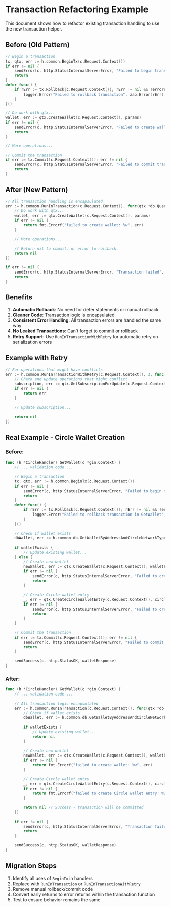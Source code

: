 # Transaction Refactoring Example

This document shows how to refactor existing transaction handling to use the new transaction helper.

## Before (Old Pattern)

```go
// Begin a transaction
tx, qtx, err := h.common.BeginTx(c.Request.Context())
if err != nil {
    sendError(c, http.StatusInternalServerError, "Failed to begin transaction", err)
    return
}
defer func() {
    if rErr := tx.Rollback(c.Request.Context()); rErr != nil && !errors.Is(rErr, pgx.ErrTxClosed) {
        logger.Error("Failed to rollback transaction", zap.Error(rErr))
    }
}()

// Do work with qtx...
wallet, err := qtx.CreateWallet(c.Request.Context(), params)
if err != nil {
    sendError(c, http.StatusInternalServerError, "Failed to create wallet", err)
    return
}

// More operations...

// Commit the transaction
if err := tx.Commit(c.Request.Context()); err != nil {
    sendError(c, http.StatusInternalServerError, "Failed to commit transaction", err)
    return
}
```

## After (New Pattern)

```go
// All transaction handling is encapsulated
err := h.common.RunInTransaction(c.Request.Context(), func(qtx *db.Queries) error {
    // Do work with qtx...
    wallet, err := qtx.CreateWallet(c.Request.Context(), params)
    if err != nil {
        return fmt.Errorf("failed to create wallet: %w", err)
    }
    
    // More operations...
    
    // Return nil to commit, or error to rollback
    return nil
})

if err != nil {
    sendError(c, http.StatusInternalServerError, "Transaction failed", err)
    return
}
```

## Benefits

1. **Automatic Rollback**: No need for defer statements or manual rollback
2. **Cleaner Code**: Transaction logic is encapsulated
3. **Consistent Error Handling**: All transaction errors are handled the same way
4. **No Leaked Transactions**: Can't forget to commit or rollback
5. **Retry Support**: Use `RunInTransactionWithRetry` for automatic retry on serialization errors

## Example with Retry

```go
// For operations that might have conflicts
err := h.common.RunInTransactionWithRetry(c.Request.Context(), 3, func(qtx *db.Queries) error {
    // Check and update operations that might conflict
    subscription, err := qtx.GetSubscriptionForUpdate(c.Request.Context(), subID)
    if err != nil {
        return err
    }
    
    // Update subscription...
    
    return nil
})
```

## Real Example - Circle Wallet Creation

### Before:
```go
func (h *CircleHandler) GetWallet(c *gin.Context) {
    // ... validation code ...
    
    // Begin a transaction
    tx, qtx, err := h.common.BeginTx(c.Request.Context())
    if err != nil {
        sendError(c, http.StatusInternalServerError, "Failed to begin transaction", err)
        return
    }
    defer func() {
        if rErr := tx.Rollback(c.Request.Context()); rErr != nil && !errors.Is(rErr, pgx.ErrTxClosed) {
            logger.Error("Failed to rollback transaction in GetWallet", zap.Error(rErr))
        }
    }()
    
    // Check if wallet exists
    dbWallet, err := h.common.db.GetWalletByAddressAndCircleNetworkType(c.Request.Context(), params)
    
    if walletExists {
        // Update existing wallet...
    } else {
        // Create new wallet
        newWallet, err := qtx.CreateWallet(c.Request.Context(), walletParams)
        if err != nil {
            sendError(c, http.StatusInternalServerError, "Failed to create wallet", err)
            return
        }
        
        // Create Circle wallet entry
        _, err = qtx.CreateCircleWalletEntry(c.Request.Context(), circleParams)
        if err != nil {
            sendError(c, http.StatusInternalServerError, "Failed to create Circle wallet entry", err)
            return
        }
    }
    
    // Commit the transaction
    if err := tx.Commit(c.Request.Context()); err != nil {
        sendError(c, http.StatusInternalServerError, "Failed to commit transaction", err)
        return
    }
    
    sendSuccess(c, http.StatusOK, walletResponse)
}
```

### After:
```go
func (h *CircleHandler) GetWallet(c *gin.Context) {
    // ... validation code ...
    
    // All transaction logic encapsulated
    err := h.common.RunInTransaction(c.Request.Context(), func(qtx *db.Queries) error {
        // Check if wallet exists
        dbWallet, err := h.common.db.GetWalletByAddressAndCircleNetworkType(c.Request.Context(), params)
        
        if walletExists {
            // Update existing wallet...
            return nil
        }
        
        // Create new wallet
        newWallet, err := qtx.CreateWallet(c.Request.Context(), walletParams)
        if err != nil {
            return fmt.Errorf("failed to create wallet: %w", err)
        }
        
        // Create Circle wallet entry
        _, err = qtx.CreateCircleWalletEntry(c.Request.Context(), circleParams)
        if err != nil {
            return fmt.Errorf("failed to create Circle wallet entry: %w", err)
        }
        
        return nil // Success - transaction will be committed
    })
    
    if err != nil {
        sendError(c, http.StatusInternalServerError, "Transaction failed", err)
        return
    }
    
    sendSuccess(c, http.StatusOK, walletResponse)
}
```

## Migration Steps

1. Identify all uses of `BeginTx` in handlers
2. Replace with `RunInTransaction` or `RunInTransactionWithRetry`
3. Remove manual rollback/commit code
4. Convert early returns to error returns within the transaction function
5. Test to ensure behavior remains the same